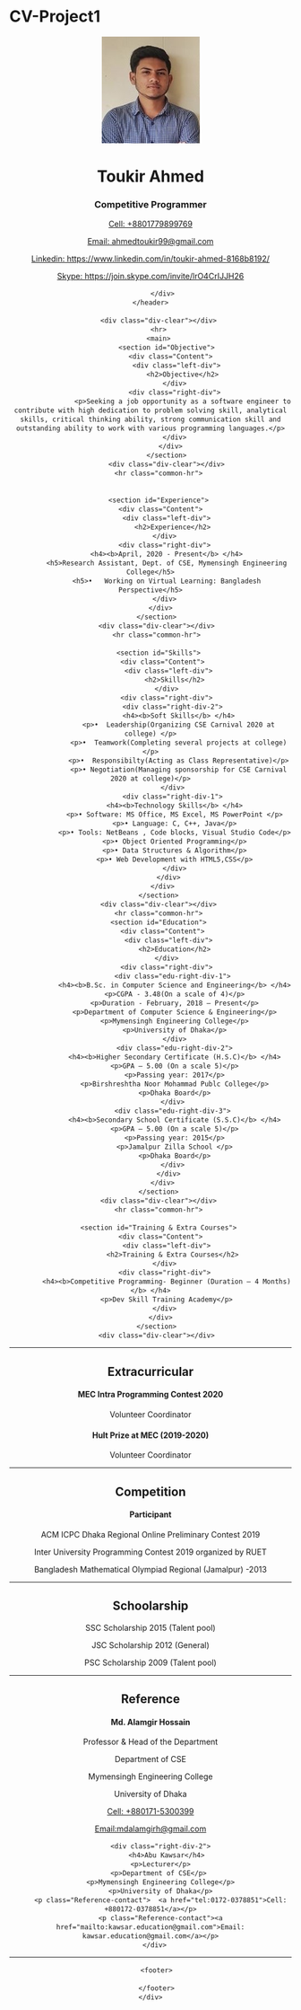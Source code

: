 # CV-Project1
<!DOCTYPE html>
<html lang="en">
<head>
    <meta charset="UTF-8">
    <meta name="viewport" content="width=device-width, initial-scale=1.0">
    <title>Document</title>
    <link rel="stylesheet" href="CV.css">
     <link href="https://fonts.googleapis.com/css?family=Lato&display=swap" rel="stylesheet">
</head>
<body>
    <div class="Container">
        <header>
          <img class="profile-image" src="Toukir.jpg">
          <div class="header-bio">
             <h1>Toukir Ahmed</h1>
             <h3>Competitive Programmer</h3>
          </div>
          <div class ="header-contact">
                <p>  <a href="tel:01779899769">Cell:  +8801779899769</a></p>
                <p><a href="mailto:ahmedtoukir99@gmail.com">Email: ahmedtoukir99@gmail.com</a></p>
               <p><a href=" https://www.linkedin.com/in/toukir-ahmed-8168b8192/">Linkedin: https://www.linkedin.com/in/toukir-ahmed-8168b8192/</a></p>
                <p><a href="https://join.skype.com/invite/lrO4CrIJJH26">Skype: https://join.skype.com/invite/lrO4CrIJJH26</a></p>
                
          </div>
        </header>    
        
        <div class="div-clear"></div>
        <hr>
        <main>
            <section id="Objective">
              <div class="Content">
                 <div class="left-div">
                    <h2>Objective</h2>
                 </div> 
                <div class="right-div">
                    <p>Seeking a job opportunity as a software engineer to contribute with high dedication to problem solving skill, analytical skills, critical thinking ability, strong communication skill and outstanding ability to work with various programming languages.</p>
                </div>
              </div>
            </section>
            <div class="div-clear"></div>
        <hr class="common-hr">

        
        <section id="Experience">
         <div class="Content">
            <div class="left-div">
               <h2>Experience</h2>
            </div> 
           <div class="right-div">
            <h4><b>April, 2020 - Present</b> </h4>
            <h5>Research Assistant, Dept. of CSE, Mymensingh Engineering College</h5>
            <h5>•	Working on Virtual Learning: Bangladesh Perspective</h5>
           </div>
         </div>
       </section>
       <div class="div-clear"></div>
       <hr class="common-hr">

        <section id="Skills">
          <div class="Content">
             <div class="left-div">
                <h2>Skills</h2>
             </div> 
            <div class="right-div">
               <div class="right-div-2">
                  <h4><b>Soft Skills</b> </h4>
                  <p>•	Leadership(Organizing CSE Carnival 2020 at college) </p>
                  <p>•	Teamwork(Completing several projects at college)</p>
                  <p>•	Responsibilty(Acting as Class Representative)</p>
                  <p>• Negotiation(Managing sponsorship for CSE Carnival 2020 at college)</p>
               </div>
               <div class="right-div-1">
                <h4><b>Technology Skills</b> </h4>
                <p>• Software: MS Office, MS Excel, MS PowerPoint </p>
                <p>• Language: C, C++, Java</p>
                <p>• Tools: NetBeans , Code blocks, Visual Studio Code</p>
                <p>• Object Oriented Programming</p>
                <p>• Data Structures & Algorithm</p>
                <p>• Web Development with HTML5,CSS</p>
                </div>
             </div>
          </div>
        </section>
        <div class="div-clear"></div>
        <hr class="common-hr">
        <section id="Education">
          <div class="Content">
             <div class="left-div">
                <h2>Education</h2>
             </div> 
            <div class="right-div">
               <div class="edu-right-div-1">
                <h4><b>B.Sc. in Computer Science and Engineering</b> </h4>
                <p>CGPA - 3.48(On a scale of 4)</p>
                <p>Duration - February, 2018 – Present</p>
                <p>Department of Computer Science & Engineering</p>
                <p>Mymensingh Engineering College</p>
                <p>University of Dhaka</p>
                </div>
                <div class="edu-right-div-2">
                <h4><b>Higher Secondary Certificate (H.S.C)</b> </h4>
                <p>GPA – 5.00 (On a scale 5)</p>
                <p>Passing year: 2017</p>
                <p>Birshreshtha Noor Mohammad Publc College</p>
                <p>Dhaka Board</p>
               </div>
               <div class="edu-right-div-3">
                <h4><b>Secondary School Certificate (S.S.C)</b> </h4>
                <p>GPA – 5.00 (On a scale 5)</p>
                <p>Passing year: 2015</p>
                <p>Jamalpur Zilla School </p>
                <p>Dhaka Board</p>
               </div>
             </div>
          </div>
        </section>
        <div class="div-clear"></div>
        <hr class="common-hr">

        <section id="Training & Extra Courses">
         <div class="Content">
            <div class="left-div">
               <h2>Training & Extra Courses</h2>
            </div> 
           <div class="right-div">
            <h4><b>Competitive Programming- Beginner (Duration – 4 Months)</b> </h4>
            <p>Dev Skill Training Academy</p>
           </div>
         </div>
       </section>
       <div class="div-clear"></div>
   <hr class="common-hr">

   <section id="Extracurricular">
      <div class="Content">
         <div class="left-div">
            <h2>Extracurricular</h2>
         </div> 
        <div class="right-div">
         <div class="right-div-1">
         <h4><b>MEC Intra Programming Contest 2020</b> </h4>
         <p>Volunteer Coordinator</p>
         </div>
         <div class="right-div-2">
         <h4><b>Hult Prize at MEC (2019-2020) </b> </h4>
         <p>Volunteer Coordinator</p>
         </div>
        </div>
      </div>
    </section>
    <div class="div-clear"></div>
<hr class="common-hr">

<section id="Competition">
   <div class="Content">
      <div class="left-div">
         <h2>Competition</h2>
      </div> 
     <div class="right-div">
      <h4><b>Participant </b> </h4>
      <p>ACM ICPC Dhaka Regional Online Preliminary Contest 2019</p>
      <p>Inter University Programming Contest 2019 organized by RUET</p>
      <p>Bangladesh Mathematical Olympiad Regional (Jamalpur) -2013</p>
     </div>
   </div>
 </section>
 <div class="div-clear"></div>
<hr class="common-hr">  
<section id="Schoolarship">
   <div class="Content">
      <div class="left-div">
         <h2>Schoolarship</h2>
      </div> 
     <div class="right-div">
      <p>SSC Scholarship 2015 (Talent pool) </p> 
      <p>JSC Scholarship 2012 (General)</p>
      <P>PSC Scholarship 2009 (Talent pool)</P>
     </div>
   </div>
 </section>
 <div class="div-clear"></div>
<hr class="common-hr"> 
<section id="Reference">
   <div class="Content">
      <div class="left-div">
         <h2>Reference</h2>
      </div> 
     <div class="right-div">
         <div class="right-div-1">
            <h4>Md. Alamgir Hossain </h4>
         <p>Professor & Head of the Department</p>
         <p>Department of CSE</p>
         <p>Mymensingh Engineering College</p>
         <p>University of Dhaka</p>
         <p class="Reference-contact">  <a href="tel:0171-5300399">Cell:  +880171-5300399</a></p>
         <p class="Reference-contact"><a href="mailto:mdalamgirh@gmail.com">Email:mdalamgirh@gmail.com</a></p>
         </div>

         <div class="right-div-2">
            <h4>Abu Kawsar</h4>
         <p>Lecturer</p>
         <p>Department of CSE</p> 
         <p>Mymensingh Engineering College</p>
         <p>University of Dhaka</p>
         <p class="Reference-contact">  <a href="tel:0172-0378851">Cell:  +880172-0378851</a></p>
         <p class="Reference-contact"><a href="mailto:kawsar.education@gmail.com">Email: kawsar.education@gmail.com</a></p>
      </div>
   </div>
   </div>
 </section>
 <div class="div-clear"></div>
 <hr class="common-hr">
       </main>

       <footer>

       </footer>
    </div>
</body>
</html>
